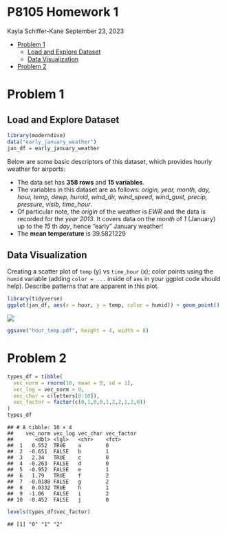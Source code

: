 P8105 Homework 1
================
Kayla Schiffer-Kane
September 23, 2023

- [Problem 1](#problem-1)
  - [Load and Explore Dataset](#load-and-explore-dataset)
  - [Data Visualization](#data-visualization)
- [Problem 2](#problem-2)

# Problem 1

## Load and Explore Dataset

``` r
library(moderndive)
data("early_january_weather")
jan_df = early_january_weather
```

Below are some basic descriptors of this dataset, which provides hourly
weather for airports:

- The data set has **358 rows** and **15 variables**.
- The variables in this dataset are as follows: *origin, year, month,
  day, hour, temp, dewp, humid, wind_dir, wind_speed, wind_gust, precip,
  pressure, visib, time_hour*.
- Of particular note, the *origin* of the weather is *EWR* and the data
  is recorded for the *year* *2013*. It covers data on the *month* of
  *1* (January) up to the *15* th *day*, hence “early” January weather!
- The **mean temperature** is 39.5821229

## Data Visualization

Creating a scatter plot of `temp` (y) vs `time_hour` (x); color points
using the `humid` variable (adding `color = ...` inside of `aes` in your
ggplot code should help). Describe patterns that are apparent in this
plot.

``` r
library(tidyverse)
ggplot(jan_df, aes(x = hour, y = temp, color = humid)) + geom_point()
```

![](p8105_hw1_khs2138_files/figure-gfm/scatter_plot-1.png)<!-- -->

``` r
ggsave("hour_temp.pdf", height = 4, width = 8)
```

# Problem 2

``` r
types_df = tibble(
  vec_norm = rnorm(10, mean = 0, sd = 1),
  vec_log = vec_norm > 0,
  vec_char = c(letters[0:10]),
  vec_factor = factor(c(0,1,0,0,1,2,2,1,2,0))
)
types_df
```

    ## # A tibble: 10 × 4
    ##    vec_norm vec_log vec_char vec_factor
    ##       <dbl> <lgl>   <chr>    <fct>     
    ##  1   0.552  TRUE    a        0         
    ##  2  -0.651  FALSE   b        1         
    ##  3   2.34   TRUE    c        0         
    ##  4  -0.263  FALSE   d        0         
    ##  5  -0.952  FALSE   e        1         
    ##  6   1.79   TRUE    f        2         
    ##  7  -0.0188 FALSE   g        2         
    ##  8   0.0332 TRUE    h        1         
    ##  9  -1.06   FALSE   i        2         
    ## 10  -0.452  FALSE   j        0

``` r
levels(types_df$vec_factor)
```

    ## [1] "0" "1" "2"
